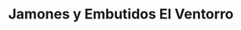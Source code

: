 ---
title: "Jamones y Embutidos El Ventorro"
url: /alba-de-tormes/jamones-y-embutidos-el-ventorro/
shop: Metzgerei
---